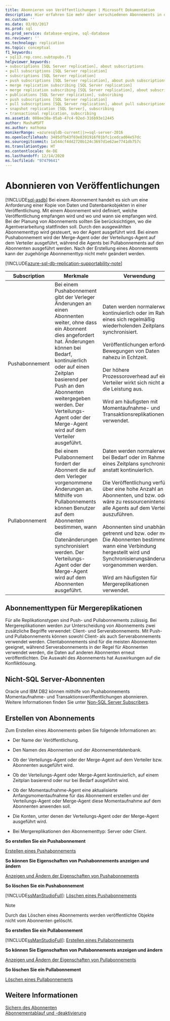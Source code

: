 ```yaml
---
title: Abonnieren von Veröffentlichungen | Microsoft Dokumentation
description: Hier erfahren Sie mehr über verschiedenen Abonnements in der SQL Server-Replikation, wie Sie das richtige auswählen und wie Sie ein Abonnement erstellen.
ms.custom: ''
ms.date: 03/03/2017
ms.prod: sql
ms.prod_service: database-engine, sql-database
ms.reviewer: ''
ms.technology: replication
ms.topic: conceptual
f1_keywords:
- sql13.rep.conc.subtopubs.f1
helpviewer_keywords:
- subscriptions [SQL Server replication], about subscriptions
- pull subscriptions [SQL Server replication]
- subscriptions [SQL Server replication]
- push subscriptions [SQL Server replication], about push subscriptions
- merge replication subscribing [SQL Server replication]
- merge replication subscribing [SQL Server replication], about subscribing
- publications [SQL Server replication], subscribing
- push subscriptions [SQL Server replication]
- pull subscriptions [SQL Server replication], about pull subscriptions
- snapshot replication [SQL Server], subscribing
- transactional replication, subscribing
ms.assetid: 088ee30a-05ab-47c4-92ed-316b93e12445
author: MashaMSFT
ms.author: mathoma
monikerRange: =azuresqldb-current||>=sql-server-2016
ms.openlocfilehash: 3485dfb43f03e8391916f01bfc1cedcad04e57dc
ms.sourcegitcommit: 1a544cf4dd2720b124c3697d1e62ae7741db757c
ms.translationtype: HT
ms.contentlocale: de-DE
ms.lasthandoff: 12/14/2020
ms.locfileid: "97479641"
---
```

# <a name="subscribe-to-publications"></a>Abonnieren von Veröffentlichungen
[!INCLUDE[sql-asdb](../../includes/applies-to-version/sql-asdb.md)]
  Bei einem Abonnement handelt es sich um eine Anforderung einer Kopie von Daten und Datenbankobjekten in einer Veröffentlichung. Mit einem Abonnement wird definiert, welche Veröffentlichung empfangen wird und wo und wann sie empfangen wird. Bei der Planung von Abonnements sollten Sie berücksichtigen, wo die Agentverarbeitung stattfinden soll. Durch den ausgewählten Abonnementtyp wird gesteuert, wo der Agent ausgeführt wird. Bei einem Pushabonnement wird der Merge-Agent oder der Verteilungs-Agent auf dem Verteiler ausgeführt, während die Agents bei Pullabonnements auf den Abonnenten ausgeführt werden. Nach der Erstellung eines Abonnements kann der zugehörige Abonnementtyp nicht mehr geändert werden.  

[!INCLUDE[azure-sql-db-replication-supportability-note](../../includes/azure-sql-db-replication-supportability-note.md)]
  
|Subscription|Merkmale|Verwendung|  
|------------------|---------------------|--------------|  
|Pushabonnement|Bei einem Pushabonnement gibt der Verleger Änderungen an einen Abonnenten weiter, ohne dass ein Abonnent dies angefordert hat. Änderungen können bei Bedarf, kontinuierlich oder auf einen Zeitplan basierend per Push an den Abonnenten weitergegeben werden. Der Verteilungs-Agent oder der Merge-Agent wird auf dem Verteiler ausgeführt.|Daten werden normalerweise kontinuierlich oder im Rahmen eines sich regelmäßig wiederholenden Zeitplans synchronisiert.<br /><br /> Veröffentlichungen erfordern Bewegungen von Daten nahezu in Echtzeit.<br /><br /> Der höhere Prozessoroverhead auf einem Verteiler wirkt sich nicht auf die Leistung aus.<br /><br /> Wird am häufigsten mit Momentaufnahme- und Transaktionsreplikationen verwendet.|  
|Pullabonnement|Bei einem Pullabonnement fordert der Abonnent die auf dem Verleger vorgenommene Änderungen an. Mithilfe von Pullabonnements können Benutzer auf dem Abonnenten bestimmen, wann die Datenänderungen synchronisiert werden. Der Verteilungs-Agent oder der Merge-Agent wird auf dem Abonnenten ausgeführt.|Daten werden normalerweise bei Bedarf oder im Rahmen eines Zeitplans synchronisiert anstatt kontinuierlich.<br /><br /> Die Veröffentlichung verfügt über eine hohe Anzahl an Abonnenten, und bzw. oder es wäre zu ressourcenintensiv, alle Agents auf dem Verteiler auszuführen.<br /><br /> Abonnenten sind unabhängig, getrennt und bzw. oder mobil. Die Abonnenten bestimmen, wann eine Verbindung hergestellt wird und Synchronisierungsänderungen vorgenommen werden.<br /><br /> Wird am häufigsten für Mergereplikationen verwendet.|  
  
## <a name="merge-replication-subscription-types"></a>Abonnementtypen für Mergereplikationen  
 Für alle Replikationstypen sind Push- und Pullabonnements zulässig. Bei Mergereplikationen werden zur Unterscheidung von Abonnements zwei zusätzliche Begriffe verwendet: Client- und Serverabonnements. Mit Push- und Pullabonnements können sowohl Client- als auch Serverabonnements verwendet werden. Clientabonnements sind für die meisten Abonnenten geeignet, während Serverabonnements in der Regel für Abonnenten verwendet werden, die Daten auf anderen Abonnenten erneut veröffentlichten. Die Auswahl des Abonnements hat Auswirkungen auf die Konfliktlösung.  
  
## <a name="non-sql-server-subscribers"></a>Nicht-SQL Server-Abonnenten  
 Oracle und IBM DB2 können mithilfe von Pushabonnements Momentaufnahme- und Transaktionsveröffentlichungen abonnieren. Weitere Informationen finden Sie unter [Non-SQL Server Subscribers](../../relational-databases/replication/non-sql/non-sql-server-subscribers.md).  
  
## <a name="creating-subscriptions"></a>Erstellen von Abonnements  
 Zum Erstellen eines Abonnements geben Sie folgende Informationen an:  
  
-   Der Name der Veröffentlichung.  
  
-   Den Namen des Abonnenten und der Abonnementdatenbank.  
  
-   Ob der Verteilungs-Agent oder der Merge-Agent auf dem Verteiler bzw. Abonnenten ausgeführt wird.  
  
-   Ob der Verteilungs-Agent oder Merge-Agent kontinuierlich, auf einem Zeitplan basierend oder nur bei Bedarf ausgeführt wird.  
  
-   Ob der Momentaufnahme-Agent eine aktualisierte Anfangsmomentaufnahme für das Abonnement erstellen und der Verteilungs-Agent oder Merge-Agent diese Momentaufnahme auf dem Abonnenten anwenden soll.  
  
-   Die Konten, unter denen der Verteilungs-Agent oder der Merge-Agent ausgeführt wird.  
  
-   Bei Mergereplikationen den Abonnementtyp: Server oder Client.  
  
 **So erstellen Sie ein Pushabonnement**  
  
 [Erstellen eines Pushabonnements](../../relational-databases/replication/create-a-push-subscription.md)  
  
 **So können Sie Eigenschaften von Pushabonnements anzeigen und ändern**  
  
 [Anzeigen und Ändern der Eigenschaften von Pushabonnements](../../relational-databases/replication/view-and-modify-push-subscription-properties.md)  
  
 **So löschen Sie ein Pushabonnement**  
  
 [!INCLUDE[ssManStudioFull](../../includes/ssmanstudiofull-md.md)]: [Löschen eines Pushabonnements](../../relational-databases/replication/delete-a-push-subscription.md)  
  
> [!NOTE]  
>  Durch das Löschen eines Abonnements werden veröffentlichte Objekte nicht vom Abonnenten gelöscht.  
  
 **So erstellen Sie ein Pullabonnement**  
  
 [!INCLUDE[ssManStudioFull](../../includes/ssmanstudiofull-md.md)]: [Erstellen eines Pullabonnements](../../relational-databases/replication/create-a-pull-subscription.md)  
  
 **So können Sie Eigenschaften von Pullabonnements anzeigen und ändern**  
  
 [Anzeigen und Ändern der Eigenschaften von Pullabonnements](../../relational-databases/replication/view-and-modify-pull-subscription-properties.md)  
  
 **So löschen Sie ein Pullabonnement**  
  
 [Löschen eines Pullabonnements](../../relational-databases/replication/delete-a-pull-subscription.md)  
  
## <a name="see-also"></a>Weitere Informationen  
 [Sichern des Abonnenten](../../relational-databases/replication/security/secure-the-subscriber.md)   
 [Abonnementablauf und -deaktivierung](../../relational-databases/replication/subscription-expiration-and-deactivation.md)  
  
  
